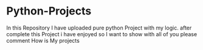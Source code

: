 # Python-Projects
In this Repository I have uploaded pure python Project with my logic. after complete this Project i have enjoyed so I want to show with all of you please comment How is My projects
